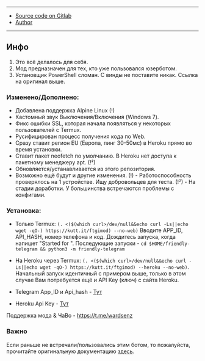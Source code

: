 -----
- [Source code on Gitlab](https://gitlab.com/friendly-telegram)
- [Author](https://gitlab.com/hackintosh5)
-----


## Инфо
1. Это всё делалось для себя.
2. Мод предназначен для тех, кто уже пользовался юзерботом.
3. Установщик PowerShell сломан. С винды не поставите никак. Ссылка на оригинал выше.
### Изменено/Дополнено:
- Добавлена поддержка Alpine Linux (!)
- Кастомный звук Выключения/Включения (Windows 7).
- Фикс ошибки SSL, которая начала появляться у некоторых пользователей с Termux.
- Русифицирован процесс получения кода по Web.
- Сразу ставит регион EU (Европа, пинг 30-50мс) в Heroku прямо во время установки.
- Ставит пакет neofetch по умолчанию. В Heroku нет доступа к пакетному менеджеру apt. (!²)
- Обновляется/устанавливается из этого репозитория.
- Возможно ещё будут и другие изменения.
(!) - Работоспособность проверялось на 1 устройстве. Ищу добровольцев для теста.
(!²) - На стадии доработки. У большинства встречаются проблемы с конфигами.
### Установка:
- Только Termux: `(. <($(which curl>/dev/null&&echo curl -Ls||echo wget -qO-) https://kutt.it/ftgimod) --no-web)`
Вводите APP_ID, API_HASH, номер телефона и код. Дождитесь запуска, когда напишет "Started for <id>".
Последующие запуски - `cd $HOME/friendly-telegram && python3 -m friendly-telegram`

- На Heroku через Termux: `(. <($(which curl>/dev/null&&echo curl -Ls||echo wget -qO-) https://kutt.it/ftgimod) --heroku --no-web)`.
Начальный запуск идентичный с примером выше, только в этом случае Вам потребуется ещё и API Key (ключ) с сайта Heroku.


- Telegram App_ID и Api_hash - [Тут](https://my.telegram.org/apps)
- Heroku Api Key - [Тут](https://dashboard.heroku.com)

Поддержка мода & ЧаВо - https://t.me/wardsenz
### Важно
Если раньше не встречали/пользовались этим ботом, то пожалуйста, прочитайте оригинальную документацию [здесь](https://friendly-telegram.gitlab.io).
